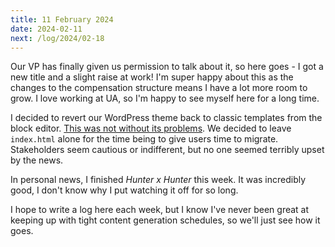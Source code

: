 ```yaml
---
title: 11 February 2024
date: 2024-02-11
next: /log/2024/02-18
---
```


Our VP has finally given us permission to talk about it, so here goes - I got a new title and a slight raise at work! I'm super happy about this as the changes to the compensation structure means I have a lot more room to grow. I love working at UA, so I'm happy to see myself here for a long time.

I decided to revert our WordPress theme back to classic templates from the block editor. [This was not without its problems](https://github.com/WordPress/gutenberg/issues/58898). We decided to leave `index.html` alone for the time being to give users time to migrate. Stakeholders seem cautious or indifferent, but no one seemed terribly upset by the news.

In personal news, I finished *Hunter x Hunter* this week. It was incredibly good, I don't know why I put watching it off for so long.

I hope to write a log here each week, but I know I've never been great at keeping up with tight content generation schedules, so we'll just see how it goes.
